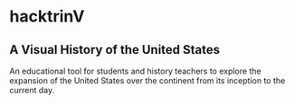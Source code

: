 # hacktrinV
## A Visual History of the United States

An educational tool for students and history teachers to explore the expansion of the United States over the continent from its inception to the current day.
